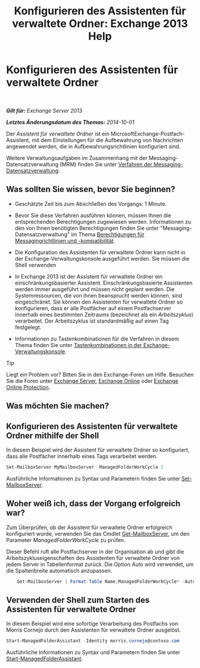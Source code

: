 ﻿---
title: 'Konfigurieren des Assistenten für verwaltete Ordner: Exchange 2013 Help'
TOCTitle: Konfigurieren des Assistenten für verwaltete Ordner
ms:assetid: 9fcfb9b6-bd24-4218-a163-bc599cd5476a
ms:mtpsurl: https://technet.microsoft.com/de-de/library/Bb123958(v=EXCHG.150)
ms:contentKeyID: 50476319
ms.date: 05/22/2018
mtps_version: v=EXCHG.150
ms.translationtype: MT
---

# Konfigurieren des Assistenten für verwaltete Ordner

 

_**Gilt für:** Exchange Server 2013_

_**Letztes Änderungsdatum des Themas:** 2014-10-01_

Der *Assistent für verwaltete Ordner* ist ein MicrosoftExchange-Postfach-Assistent, mit dem Einstellungen für die Aufbewahrung von Nachrichten angewendet werden, die in Aufbewahrungsrichtlinien konfiguriert sind.

Weitere Verwaltungsaufgaben im Zusammenhang mit der Messaging-Datensatzverwaltung (MRM) finden Sie unter [Verfahren der Messaging-Datensatzverwaltung](messaging-records-management-procedures-exchange-2013-help.md).

## Was sollten Sie wissen, bevor Sie beginnen?

  - Geschätzte Zeit bis zum Abschließen des Vorgangs: 1 Minute.

  - Bevor Sie diese Verfahren ausführen können, müssen Ihnen die entsprechenden Berechtigungen zugewiesen werden. Informationen zu den von Ihnen benötigten Berechtigungen finden Sie unter "Messaging-Datensatzverwaltung" im Thema [Berechtigungen für Messagingrichtlinien und -kompatibilität](messaging-policy-and-compliance-permissions-exchange-2013-help.md).

  - Die Konfiguration des Assistenten für verwaltete Ordner kann nicht in der Exchange-Verwaltungskonsole ausgeführt werden. Sie müssen die Shell verwenden

  - In Exchange 2013 ist der Assistent für verwaltete Ordner ein einschränkungsbasierter Assistent. Einschränkungsbasierte Assistenten werden immer ausgeführt und müssen nicht geplant werden. Die Systemressourcen, die von ihnen beansprucht werden können, sind eingeschränkt. Sie können den Assistenten für verwaltete Ordner so konfigurieren, dass er alle Postfächer auf einem Postfachserver innerhalb eines bestimmten Zeitraums (bezeichnet als ein *Arbeitszyklus*) verarbeitet. Der Arbeitszyklus ist standardmäßig auf einen Tag festgelegt.

  - Informationen zu Tastenkombinationen für die Verfahren in diesem Thema finden Sie unter [Tastenkombinationen in der Exchange-Verwaltungskonsole](keyboard-shortcuts-in-the-exchange-admin-center-exchange-online-protection-help.md).


> [!TIP]
> Liegt ein Problem vor? Bitten Sie in den Exchange-Foren um Hilfe. Besuchen Sie die Foren unter <A href="https://go.microsoft.com/fwlink/p/?linkid=60612">Exchange Server</A>, <A href="https://go.microsoft.com/fwlink/p/?linkid=267542">Exchange Online</A> oder <A href="https://go.microsoft.com/fwlink/p/?linkid=285351">Exchange Online Protection</A>.



## Was möchten Sie machen?

## Konfigurieren des Assistenten für verwaltete Ordner mithilfe der Shell

In diesem Beispiel wird der Assistent für verwaltete Ordner so konfiguriert, dass alle Postfächer innerhalb eines Tags verarbeitet werden.

```powershell
Set-MailboxServer MyMailboxServer -ManagedFolderWorkCycle 1
```

Ausführliche Informationen zu Syntax und Parametern finden Sie unter [Set-MailboxServer](https://technet.microsoft.com/de-de/library/aa998651\(v=exchg.150\)).

## Woher weiß ich, dass der Vorgang erfolgreich war?

Zum Überprüfen, ob der Assistent für verwaltete Ordner erfolgreich konfiguriert wurde, verwenden Sie das Cmdlet [Get-MailboxServer](https://technet.microsoft.com/de-de/library/bb123539\(v=exchg.150\)), um den Parameter *ManagedFolderWorkCycle* zu prüfen.

Dieser Befehl ruft alle Postfachserver in der Organisation ab und gibt die Arbeitszykluseigenschaften des Assistenten für verwaltete Ordner von jedem Server in Tabellenformat zurück. Die Option *Auto* wird verwendet, um die Spaltenbreite automatisch anzupassen.

```powershell
    Get-MailboxServer | Format-Table Name,ManagedFolderWorkCycle* -Auto
```

## Verwenden der Shell zum Starten des Assistenten für verwaltete Ordner

In diesem Beispiel wird eine sofortige Verarbeitung des Postfachs von Morris Cornejo durch den Assistenten für verwaltete Ordner ausgelöst.

```powershell
Start-ManagedFolderAssistant -Identity morris.cornejo@contoso.com
```

Ausführliche Informationen zu Syntax und Parametern finden Sie unter [Start-ManagedFolderAssistant](https://technet.microsoft.com/de-de/library/aa998864\(v=exchg.150\)).


